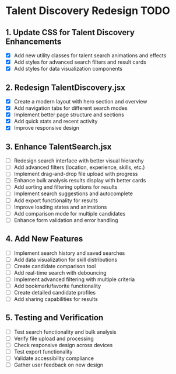 # Talent Discovery Redesign TODO

## 1. Update CSS for Talent Discovery Enhancements
- [x] Add new utility classes for talent search animations and effects
- [x] Add styles for advanced search filters and result cards
- [x] Add styles for data visualization components

## 2. Redesign TalentDiscovery.jsx
- [x] Create a modern layout with hero section and overview
- [x] Add navigation tabs for different search modes
- [x] Implement better page structure and sections
- [x] Add quick stats and recent activity
- [x] Improve responsive design

## 3. Enhance TalentSearch.jsx
- [ ] Redesign search interface with better visual hierarchy
- [ ] Add advanced filters (location, experience, skills, etc.)
- [ ] Implement drag-and-drop file upload with progress
- [ ] Enhance bulk analysis results display with better cards
- [ ] Add sorting and filtering options for results
- [ ] Implement search suggestions and autocomplete
- [ ] Add export functionality for results
- [ ] Improve loading states and animations
- [ ] Add comparison mode for multiple candidates
- [ ] Enhance form validation and error handling

## 4. Add New Features
- [ ] Implement search history and saved searches
- [ ] Add data visualization for skill distributions
- [ ] Create candidate comparison tool
- [ ] Add real-time search with debouncing
- [ ] Implement advanced filtering with multiple criteria
- [ ] Add bookmark/favorite functionality
- [ ] Create detailed candidate profiles
- [ ] Add sharing capabilities for results

## 5. Testing and Verification
- [ ] Test search functionality and bulk analysis
- [ ] Verify file upload and processing
- [ ] Check responsive design across devices
- [ ] Test export functionality
- [ ] Validate accessibility compliance
- [ ] Gather user feedback on new design
